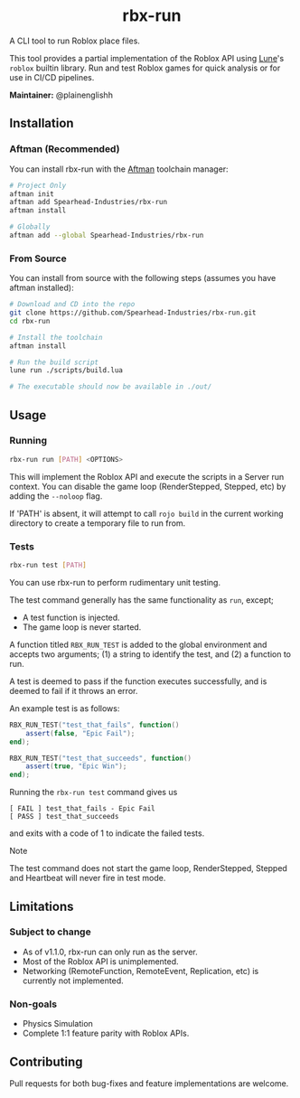<div align="center">

# rbx-run

</div>

A CLI tool to run Roblox place files.

This tool provides a partial implementation of the Roblox API using [Lune](https://github.com/lune-org/lune)'s `roblox` builtin library. Run and test Roblox games for quick analysis or for use in CI/CD pipelines.

**Maintainer:** @plainenglishh

## Installation

### Aftman (Recommended)

You can install rbx-run with the [Aftman](https://github.com/LPGhatguy/aftman) toolchain manager:

```bash
# Project Only
aftman init
aftman add Spearhead-Industries/rbx-run
aftman install

# Globally
aftman add --global Spearhead-Industries/rbx-run
```

### From Source

You can install from source with the following steps (assumes you have aftman installed):

```bash
# Download and CD into the repo
git clone https://github.com/Spearhead-Industries/rbx-run.git
cd rbx-run

# Install the toolchain
aftman install

# Run the build script
lune run ./scripts/build.lua

# The executable should now be available in ./out/
```

## Usage

### Running

```bash
rbx-run run [PATH] <OPTIONS>
```

This will implement the Roblox API and execute the scripts in a Server run context.
You can disable the game loop (RenderStepped, Stepped, etc) by adding the `--noloop` flag.

If 'PATH' is absent, it will attempt to call `rojo build` in the current working directory to create a temporary file to run from.

### Tests

```bash
rbx-run test [PATH]
```

You can use rbx-run to perform rudimentary unit testing.

The test command generally has the same functionality as `run`, except;

- A test function is injected.
- The game loop is never started.

A function titled `RBX_RUN_TEST` is added to the global environment and accepts two arguments; (1) a string to identify the test, and (2) a function to run.

A test is deemed to pass if the function executes successfully, and is deemed to fail if it throws an error.

An example test is as follows:

```lua
RBX_RUN_TEST("test_that_fails", function()
    assert(false, "Epic Fail");
end);

RBX_RUN_TEST("test_that_succeeds", function()
    assert(true, "Epic Win");
end);
```

Running the `rbx-run test` command gives us

```raw
[ FAIL ] test_that_fails - Epic Fail
[ PASS ] test_that_succeeds 
```

and exits with a code of 1 to indicate the failed tests.

> [!NOTE]  
> The test command does not start the game loop, RenderStepped, Stepped and Heartbeat will never fire in test mode.

## Limitations

### Subject to change

- As of v1.1.0, rbx-run can only run as the server.
- Most of the Roblox API is unimplemented.
- Networking (RemoteFunction, RemoteEvent, Replication, etc) is currently not implemented.

### Non-goals

- Physics Simulation
- Complete 1:1 feature parity with Roblox APIs.

## Contributing

Pull requests for both bug-fixes and feature implementations are welcome.
